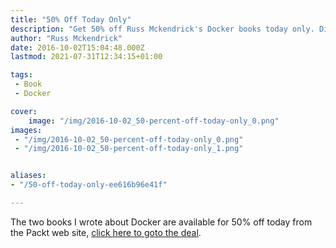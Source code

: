 ```yaml
---
title: "50% Off Today Only"
description: "Get 50% off Russ Mckendrick's Docker books today only. Dive into Docker with comprehensive guides at an exclusive discount. Limited time offer!"
author: "Russ Mckendrick"
date: 2016-10-02T15:04:48.000Z
lastmod: 2021-07-31T12:34:15+01:00

tags:
 - Book
 - Docker

cover:
    image: "/img/2016-10-02_50-percent-off-today-only_0.png" 
images:
 - "/img/2016-10-02_50-percent-off-today-only_0.png"
 - "/img/2016-10-02_50-percent-off-today-only_1.png"


aliases:
- "/50-off-today-only-ee616b96e41f"

---
```


The two books I wrote about Docker are available for 50% off today from the Packt web site, [click here to goto the deal](http://us11.campaign-archive2.com/?u=693897ba2220b83ddb807103a&id=1a7e0389f3&e=fe61c34069).

